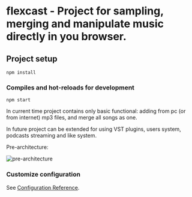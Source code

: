 # flexcast - Project for sampling, merging and manipulate music directly in you browser.

## Project setup
```
npm install
```

### Compiles and hot-reloads for development
```
npm start
```

In current time project contains only basic functional: adding from pc (or from internet) mp3 files, and merge all songs as one.

In future project can be extended for using VST plugins, users system, podcasts streaming and like system.

Pre-architecture:


![pre-architecture](https://files.rtuitlab.ru/flexcast/diagram.png "Pre-architecture")


### Customize configuration
See [Configuration Reference](https://cli.vuejs.org/config/).
